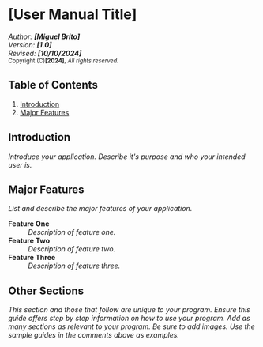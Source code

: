 # [User Manual Title]

_Author: **[Miguel Brito]**_ <br/>
_Version: **[1.0]**_ <br/>
_Revised: **[10/10/2024]**_ <br/>
<small>Copyright (C)**[2024]**, <i>All rights reserved.</i></small>

[//]: <> (User Guide Samples: https://www.dropbox.com/scl/fo/l4cwcd61u2k6n8w6ovbzu/h?rlkey=djxdqkmyexvbw7jcdao6u2hlg&dl=1)

## Table of Contents

1. [Introduction](#introduction)
2. [Major Features](#major-features)

## Introduction
_Introduce your application. Describe it's purpose and who your intended user is._

## Major Features
_List and describe the major features of your application._

<dl>
    <dt>
        <strong>Feature One</strong>
    </dt>
    <dd>
        <i>Description of feature one.</i>
    </dd>
    <dt>
        <strong>Feature Two</strong>
    </dt>
    <dd>
        <i>Description of feature two.</i>
    </dd>
    <dt>
        <strong>Feature Three</strong>
    </dt>
    <dd>
        <i>Description of feature three.</i>
    </dd>
</dl>

## Other Sections
_This section and those that follow are unique to your program. Ensure this guide offers step by step information on how to use your program. Add as many sections as relevant to your program. Be sure to add images. Use the sample guides in the comments above as examples._
